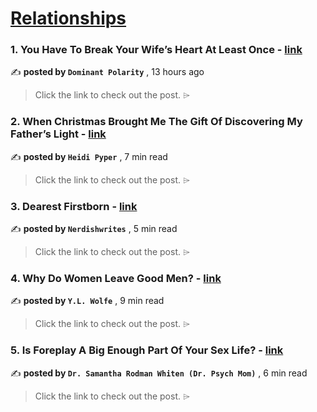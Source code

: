 
<h1><a href=https://medium.com/tag/relationships/recommended target="_blank" rel="noopener noreferrer">Relationships</a></h1>
<h3>1. You Have To Break Your Wife’s Heart At Least Once - <a href=https://medium.com/@dominantpolarity/you-have-to-break-your-wifes-heart-at-least-once-301921150958?source=tag_recommended_feed---------0-84----------relationships----------e720248d_d990_42e3_b748_a9d6b75cfa60------- target="_blank" rel="noopener noreferrer">link</a></h3>

✍️ **posted by `Dominant Polarity`** <date> , 13 hours ago</date>

<blockquote>Click the link to check out the post. ⌲</blockquote>

<h3>2. When Christmas Brought Me The Gift Of Discovering My Father’s Light - <a href=https://medium.com/the-taoist-online/when-christmas-brought-me-the-gift-of-discovering-my-fathers-light-37fe40e55cb9?source=tag_recommended_feed---------1-107----------relationships----------e720248d_d990_42e3_b748_a9d6b75cfa60------- target="_blank" rel="noopener noreferrer">link</a></h3>

✍️ **posted by `Heidi Pyper`** <date> , 7 min read</date>

<blockquote>Click the link to check out the post. ⌲</blockquote>

<h3>3. Dearest Firstborn - <a href=https://medium.com/modern-women/dearest-firstborn-f03f92b5b77d?source=tag_recommended_feed---------2-107----------relationships----------e720248d_d990_42e3_b748_a9d6b75cfa60------- target="_blank" rel="noopener noreferrer">link</a></h3>

✍️ **posted by `Nerdishwrites`** <date> , 5 min read</date>

<blockquote>Click the link to check out the post. ⌲</blockquote>

<h3>4. Why Do Women Leave Good Men? - <a href=https://medium.com/liberty-76/why-do-women-leave-good-men-6b2e0441b3d9?source=tag_recommended_feed---------3-85----------relationships----------e720248d_d990_42e3_b748_a9d6b75cfa60------- target="_blank" rel="noopener noreferrer">link</a></h3>

✍️ **posted by `Y.L. Wolfe`** <date> , 9 min read</date>

<blockquote>Click the link to check out the post. ⌲</blockquote>

<h3>5. Is Foreplay A Big Enough Part Of Your Sex Life? - <a href=https://medium.com/@DrPsychMom/is-foreplay-a-big-enough-part-of-your-sex-life-c2c1098e05b4?source=tag_recommended_feed---------4-84----------relationships----------e720248d_d990_42e3_b748_a9d6b75cfa60------- target="_blank" rel="noopener noreferrer">link</a></h3>

✍️ **posted by `Dr. Samantha Rodman Whiten (Dr. Psych Mom)`** <date> , 6 min read</date>

<blockquote>Click the link to check out the post. ⌲</blockquote>

